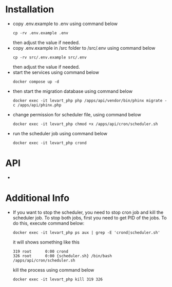 # Installation
- copy .env.example to .env using command below
    ```shell
    cp -rv .env.example .env
    ```
    then adjust the value if needed.
- copy .env.example in /src folder to /src/.env using command below
    ```shell
    cp -rv src/.env.example src/.env
    ```
    then adjust the value if needed.
- start the services using command below
    ```shell
    docker compose up -d
    ```
- then start the migration database using command below
    ```shell
    docker exec -it levart_php php /apps/api/vendor/bin/phinx migrate -c /apps/api/phinx.php
    ```
- change permission for scheduler file, using command below
    ```shell
    docker exec -it levart_php chmod +x /apps/api/cron/scheduler.sh
    ```
- run the scheduler job using command below
    ```shell
    docker exec -it levart_php crond
    ```
# API
- 

# Additional Info
- If you want to stop the scheduler, you need to stop cron job and kill the scheduler job. To stop both jobs, first you need to get PID of the jobs. To do this, execute command below:
    ```shell
    docker exec -it levart_php ps aux | grep -E 'crond|scheduler.sh'
    ```
    it will shows something like this
    ```shell
    319 root      0:00 crond
    326 root      0:00 {scheduler.sh} /bin/bash /apps/api/cron/scheduler.sh
    ```
    kill the process using command below
    ```shell
    docker exec -it levart_php kill 319 326
    ```